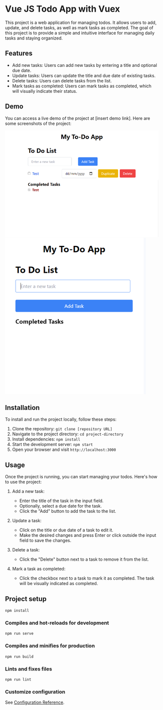 # Vue JS Todo App with Vuex

This project is a web application for managing todos. It allows users to add, update, and delete tasks, as well as mark tasks as completed. The goal of this project is to provide a simple and intuitive interface for managing daily tasks and staying organized.

## Features

- Add new tasks: Users can add new tasks by entering a title and optional due date.
- Update tasks: Users can update the title and due date of existing tasks.
- Delete tasks: Users can delete tasks from the list.
- Mark tasks as completed: Users can mark tasks as completed, which will visually indicate their status.

## Demo

You can access a live demo of the project at [insert demo link]. Here are some screenshots of the project:

![Screenshot 1](screenshots/todo.png)
![Screenshot 2](screenshots/todomobile.PNG)

## Installation

To install and run the project locally, follow these steps:

1. Clone the repository: `git clone [repository URL]`
2. Navigate to the project directory: `cd project-directory`
3. Install dependencies: `npm install`
4. Start the development server: `npm start`
5. Open your browser and visit `http://localhost:3000`

## Usage

Once the project is running, you can start managing your todos. Here's how to use the project:

1. Add a new task:
   - Enter the title of the task in the input field.
   - Optionally, select a due date for the task.
   - Click the "Add" button to add the task to the list.

2. Update a task:
   - Click on the title or due date of a task to edit it.
   - Make the desired changes and press Enter or click outside the input field to save the changes.

3. Delete a task:
   - Click the "Delete" button next to a task to remove it from the list.

4. Mark a task as completed:
   - Click the checkbox next to a task to mark it as completed. The task will be visually indicated as completed.

## Project setup
```
npm install
```

### Compiles and hot-reloads for development
```
npm run serve
```

### Compiles and minifies for production
```
npm run build
```

### Lints and fixes files
```
npm run lint
```

### Customize configuration
See [Configuration Reference](https://cli.vuejs.org/config/).
